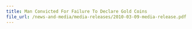```yaml
---
title: Man Convicted For Failure To Declare Gold Coins 
file_url: /news-and-media/media-releases/2010-03-09-media-release.pdf
---
```

